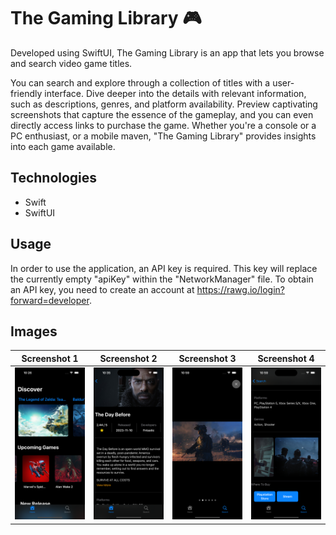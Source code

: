 # The Gaming Library 🎮
Developed using SwiftUI, The Gaming Library is an app that lets you browse and search video game titles.

You can search and explore through a collection of titles with a user-friendly interface. Dive deeper into the details with relevant information, such as descriptions, genres, and platform availability. Preview captivating screenshots that capture the essence of the gameplay, and you can even directly access links to purchase the game. Whether you're a console or a PC enthusiast,  or a mobile maven, "The Gaming Library" provides insights into each game available.


## Technologies
- Swift
- SwiftUI

## Usage
In order to use the application, an API key is required. This key will replace the currently empty "apiKey" within the "NetworkManager" file. To obtain an API key, you need to create an account at https://rawg.io/login?forward=developer.

## Images
Screenshot 1         |  Screenshot 2      |   Screenshot 3   |   Screenshot 4     
:-------------------------:|:-------------------------:|:-------------------------:|:-------------------------:
![](https://github.com/joevegacoding/TheGamingLibrary/blob/main/Images/img1.png) |  ![](https://github.com/joevegacoding/TheGamingLibrary/blob/main/Images/img2.png) | ![](https://github.com/joevegacoding/TheGamingLibrary/blob/main/Images/img3.png) | ![](https://github.com/joevegacoding/TheGamingLibrary/blob/main/Images/img4.png) |  
